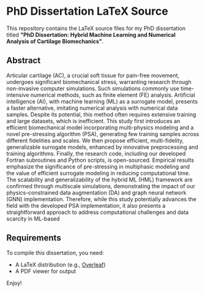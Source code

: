 # PhD Dissertation LaTeX Source

This repository contains the LaTeX source files for my PhD dissertation titled **"PhD Dissertation: Hybrid Machine Learning and Numerical Analysis of Cartilage Biomechanics"**.

## Abstract
Articular cartilage (AC), a crucial soft tissue for pain-free movement, undergoes significant biomechanical stress, warranting research through non-invasive computer simulations. Such simulations commonly use time-intensive numerical methods, such as finite element (FE) analysis. Artificial intelligence (AI), with machine learning (ML) as a surrogate model, presents a faster alternative, imitating numerical analysis with numerical data samples. Despite its potential, this method often requires extensive training and large datasets, which is inefficient. This study first introduces an efficient biomechanical model incorporating multi-physics modeling and a novel pre-stressing algorithm (PSA), generating few training samples across different fidelities and scales. We then propose efficient, multi-fidelity, generalizable surrogate models, enhanced by innovative preprocessing and training algorithms. Finally, the research code, including our developed Fortran subroutines and Python scripts, is open-sourced. Empirical results emphasize the significance of pre-stressing in multiphasic modeling and the value of efficient surrogate modeling in reducing computational time. The scalability and generalizability of the hybrid ML (HML) framework are confirmed through multiscale simulations, demonstrating the impact of our physics-constrained data augmentation (DA) and graph neural network (GNN) implementation. Therefore, while this study potentially advances the field with the developed PSA implementation, it also presents a straightforward approach to address computational challenges and data scarcity in ML-based

## Requirements
To compile this dissertation, you need:

- A LaTeX distribution (e.g., [Overleaf](https://www.overleaf.com/))
- A PDF viewer for output

Enjoy!
